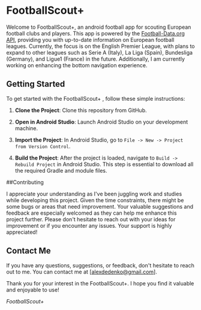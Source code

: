 # FootballScout+

Welcome to FootballScout+, an android football app for scouting European football clubs and players. 
This app is powered by the [Football-Data.org API](https://www.football-data.org/), providing you with up-to-date information on European football leagues. Currently, the focus is on the English Premier League, with plans to expand to other leagues such as Serie A (Italy), La Liga (Spain), Bundesliga (Germany), and Ligue1 (France) in the future. Additionally, I am currently working on enhancing the bottom navigation experience.

## Getting Started

To get started with the FootballScout+ , follow these simple instructions:

1. **Clone the Project**: Clone this repository from GitHub.

2. **Open in Android Studio**: Launch Android Studio on your development machine.

3. **Import the Project**: In Android Studio, go to `File -> New -> Project from Version Control`.

4. **Build the Project**: After the project is loaded, navigate to `Build -> Rebuild Project` in Android Studio. This step is essential to download all the required Gradle and module files.

##Contributing

I appreciate your understanding as I've been juggling work and studies while developing this project. Given the time constraints, there might be some bugs or areas that need improvement. Your valuable suggestions and feedback are especially welcomed as they can help me enhance this project further. Please don't hesitate to reach out with your ideas for improvement or if you encounter any issues. Your support is highly appreciated!

## Contact Me

If you have any questions, suggestions, or feedback, don't hesitate to reach out to me. You can contact me at [alexdedenko@gmail.com].

Thank you for your interest in the FootballScout+. I hope you find it valuable and enjoyable to use!


*FootballScout+*
